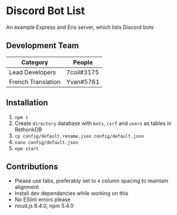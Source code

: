# Discord Bot List
An example Express and Eris server, which lists Discord bots

## Development Team
Category           | People
------------------ | ----------
Lead Developers    | 7coil#3175
French Translation | Yvan#5761

## Installation
1. `npm i`
1. Create `directory` database with `bots`, `csrf` and `users` as tables in RethonkDB
1. `cp config/default.rename.json config/default.json`
1. `nano config/default.json`
1. `npm start`

## Contributions
- Please use tabs, preferably set to `4` column spacing to maintain alignment
- Install dev dependancies while working on this
- No ESlint errors please
- noud.js 8.4.0, npm 5.4.0
